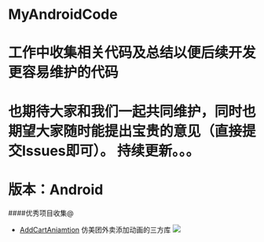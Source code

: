 # MyAndroidCode
# 工作中收集相关代码及总结以便后续开发更容易维护的代码
# 也期待大家和我们一起共同维护，同时也期望大家随时能提出宝贵的意见（直接提交Issues即可）。 持续更新。。。
# 版本：Android

####优秀项目收集@
* [AddCartAniamtion](https://github.com/jlcclidong/AddCartAniamtion) 仿美团外卖添加动画的三方库
![](https://github.com/xudongjhdd/MyAndroidCode/tree/master/screenshots/AddCartAniamtion0.gif)
